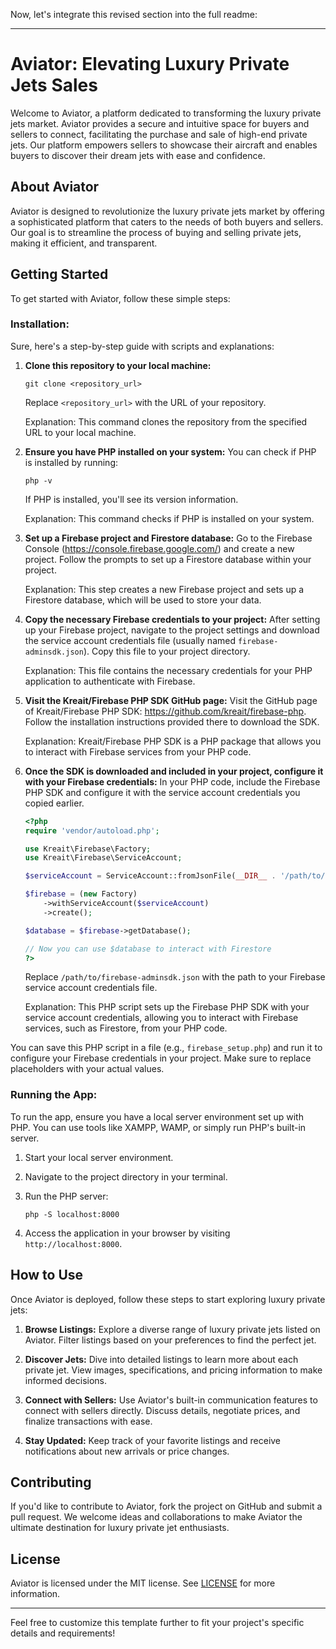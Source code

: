 

Now, let's integrate this revised section into the full readme:

---

# Aviator: Elevating Luxury Private Jets Sales

Welcome to Aviator, a platform dedicated to transforming the luxury private jets market. Aviator provides a secure and intuitive space for buyers and sellers to connect, facilitating the purchase and sale of high-end private jets. Our platform empowers sellers to showcase their aircraft and enables buyers to discover their dream jets with ease and confidence.

## About Aviator

Aviator is designed to revolutionize the luxury private jets market by offering a sophisticated platform that caters to the needs of both buyers and sellers. Our goal is to streamline the process of buying and selling private jets, making it efficient, and transparent.


## Getting Started

To get started with Aviator, follow these simple steps:


### Installation:

Sure, here's a step-by-step guide with scripts and explanations:

1. **Clone this repository to your local machine:**
   ```
   git clone <repository_url>
   ```
   Replace `<repository_url>` with the URL of your repository.

   Explanation: This command clones the repository from the specified URL to your local machine.

2. **Ensure you have PHP installed on your system:**
   You can check if PHP is installed by running:
   ```
   php -v
   ```
   If PHP is installed, you'll see its version information.

   Explanation: This command checks if PHP is installed on your system.

3. **Set up a Firebase project and Firestore database:**
   Go to the Firebase Console (https://console.firebase.google.com/) and create a new project. Follow the prompts to set up a Firestore database within your project.

   Explanation: This step creates a new Firebase project and sets up a Firestore database, which will be used to store your data.

4. **Copy the necessary Firebase credentials to your project:**
   After setting up your Firebase project, navigate to the project settings and download the service account credentials file (usually named `firebase-adminsdk.json`). Copy this file to your project directory.

   Explanation: This file contains the necessary credentials for your PHP application to authenticate with Firebase.

5. **Visit the Kreait/Firebase PHP SDK GitHub page:**
   Visit the GitHub page of Kreait/Firebase PHP SDK: https://github.com/kreait/firebase-php. Follow the installation instructions provided there to download the SDK.

   Explanation: Kreait/Firebase PHP SDK is a PHP package that allows you to interact with Firebase services from your PHP code.

6. **Once the SDK is downloaded and included in your project, configure it with your Firebase credentials:**
   In your PHP code, include the Firebase PHP SDK and configure it with the service account credentials you copied earlier.

   ```php
   <?php
   require 'vendor/autoload.php';

   use Kreait\Firebase\Factory;
   use Kreait\Firebase\ServiceAccount;

   $serviceAccount = ServiceAccount::fromJsonFile(__DIR__ . '/path/to/firebase-adminsdk.json');

   $firebase = (new Factory)
       ->withServiceAccount($serviceAccount)
       ->create();

   $database = $firebase->getDatabase();

   // Now you can use $database to interact with Firestore
   ?>
   ```
   Replace `/path/to/firebase-adminsdk.json` with the path to your Firebase service account credentials file.

   Explanation: This PHP script sets up the Firebase PHP SDK with your service account credentials, allowing you to interact with Firebase services, such as Firestore, from your PHP code.

You can save this PHP script in a file (e.g., `firebase_setup.php`) and run it to configure your Firebase credentials in your project. Make sure to replace placeholders with your actual values.

### Running the App:

To run the app, ensure you have a local server environment set up with PHP. You can use tools like XAMPP, WAMP, or simply run PHP's built-in server.

1. Start your local server environment.
2. Navigate to the project directory in your terminal.
3. Run the PHP server:

   ```
   php -S localhost:8000
   ```

4. Access the application in your browser by visiting `http://localhost:8000`.

## How to Use

Once Aviator is deployed, follow these steps to start exploring luxury private jets:

1. **Browse Listings:** Explore a diverse range of luxury private jets listed on Aviator. Filter listings based on your preferences to find the perfect jet.

2. **Discover Jets:** Dive into detailed listings to learn more about each private jet. View images, specifications, and pricing information to make informed decisions.

3. **Connect with Sellers:** Use Aviator's built-in communication features to connect with sellers directly. Discuss details, negotiate prices, and finalize transactions with ease.

4. **Stay Updated:** Keep track of your favorite listings and receive notifications about new arrivals or price changes.

## Contributing

If you'd like to contribute to Aviator, fork the project on GitHub and submit a pull request. We welcome ideas and collaborations to make Aviator the ultimate destination for luxury private jet enthusiasts.

## License

Aviator is licensed under the MIT license. See [LICENSE](LICENSE) for more information.

---

Feel free to customize this template further to fit your project's specific details and requirements!
